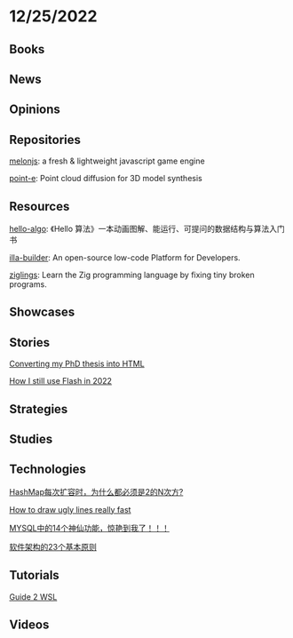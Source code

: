 # 12/25/2022

## Books

## News

## Opinions

## Repositories
[melonjs](https://github.com/melonjs/melonJS): a fresh & lightweight javascript game engine

[point-e](https://github.com/openai/point-e): Point cloud diffusion for 3D model synthesis

## Resources
[hello-algo](https://github.com/krahets/hello-algo): 《Hello 算法》一本动画图解、能运行、可提问的数据结构与算法入门书

[illa-builder](https://github.com/illacloud/illa-builder): An open-source low-code Platform for Developers.

[ziglings](https://github.com/ratfactor/ziglings): Learn the Zig programming language by fixing tiny broken programs.

## Showcases

## Stories
[Converting my PhD thesis into HTML](https://desfontain.es/privacy/latex-to-html.html)

[How I still use Flash in 2022](https://foon.uk/how-flash-2022/)

## Strategies

## Studies

## Technologies
[HashMap每次扩容时，为什么都必须是2的N次方?](https://juejin.cn/post/7177982041089605693)

[How to draw ugly lines really fast](https://cohost.org/tomforsyth/post/648716-how-to-draw-ugly-lin)

[MYSQL中的14个神仙功能，惊艳到我了！！！](https://juejin.cn/post/7179239346967412773)

[软件架构的23个基本原则](https://mp.weixin.qq.com/s/w2fFXUO3x5rNbmy6cAB1-Q)

## Tutorials
[Guide 2 WSL](https://www.guide2wsl.com/)

## Videos
